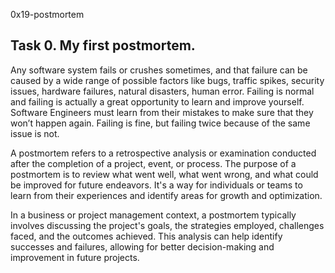0x19-postmortem

Task 0. My first postmortem.
-
Any software system fails or crushes sometimes, and that failure can be caused by a wide range of possible factors like bugs, traffic spikes, security issues, hardware failures, natural disasters, human error. Failing is normal and failing is actually a great opportunity to learn and improve yourself.
Software Engineers must learn from their mistakes to make sure that they won’t happen again. Failing is fine, but failing twice because of the same issue is not.



A postmortem refers to a retrospective analysis or examination conducted after the completion of a project, event, or process. The purpose of a postmortem is to review what went well, what went wrong, and what could be improved for future endeavors. It's a way for individuals or teams to learn from their experiences and identify areas for growth and optimization.

In a business or project management context, a postmortem typically involves discussing the project's goals, the strategies employed, challenges faced, and the outcomes achieved. This analysis can help identify successes and failures, allowing for better decision-making and improvement in future projects.
